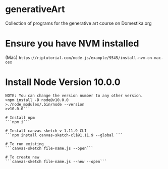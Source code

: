 # generativeArt
Collection of programs for the generative art course on Domestika.org

# Ensure you have NVM installed
(Mac)
```https://riptutorial.com/node-js/example/9545/install-nvm-on-mac-osx```

# Install Node Version 10.0.0
```Make sure to CD into the root directory of the project, then run the following commands.
NOTE: You can change the version number to any other version.
>npm install -D node@v10.0.0
>./node_modules/.bin/node --version
>v10.0.0```

# Install npm
```npm i```

# Install canvas sketch v 1.11.9 CLI
```npm install canvas-sketch-cli@1.11.9 --global ```

# To run existing
```canvas-sketch file-name.js --open```

# To create new
```canvas-sketch file-name.js --new --open```
